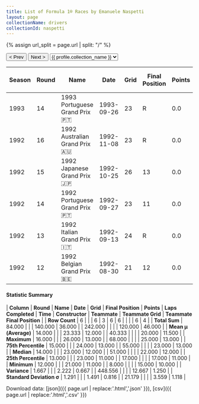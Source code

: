 ```yaml
---
title: List of Formula 1® Races by Emanuele Naspetti
layout: page
collectionName: drivers
collectionId: naspetti
---
```


{% assign url_split = page.url | split: "/" %}
<div id="collection-navigation">
<button onclick="selector.options[selector.selectedIndex-1].value && (window.location = selector.options[selector.selectedIndex-1].value);">&lt; Prev</button>
<button onclick="selector.options[selector.selectedIndex+1].value && (window.location = selector.options[selector.selectedIndex+1].value);">Next &gt;</button>
<select id="selector" onchange="this.options[this.selectedIndex].value && (window.location = this.options[this.selectedIndex].value);">
  {% for collectionId in site.data[page.collectionName].refs %}
    {% if collectionId == page.collectionId %}
      {% assign selected = "selected" %}
    {% else %}
      {% assign selected = "" %}
    {% endif %}
    {% assign profile = site.data[page.collectionName][collectionId].profile %}
    <option value="/f1/{{ page.collectionName }}/{{ collectionId }}/{{ url_split[4] }}" {{ selected }}>{{ profile.collection_name }}</option>
  {% endfor %}
</select>
</div>

| Season | Round | Name | Date | Grid | Final Position | Points | Laps Completed | Time | Constructor | Teammate | Teammate Grid | Teammate Final Position |
|--|--|--|--|--|--|--|--|--|--|--|--|--|
| 1993 | 14 | 1993 Portuguese Grand Prix 🇵🇹 | 1993-09-26 | 23 | R | 0.0 | 8 |   | Jordan 🇮🇪 | [Rubens Barrichello 🇧🇷](/f1/drivers/barrichello) | 15 | 13 |
| 1992 | 16 | 1992 Australian Grand Prix 🇦🇺 | 1992-11-08 | 23 | R | 0.0 | 55 |   | March 🇬🇧 | [Jan Lammers 🇳🇱](/f1/drivers/lammers) | 25 | 12 |
| 1992 | 15 | 1992 Japanese Grand Prix 🇯🇵 | 1992-10-25 | 26 | 13 | 0.0 | 51 |   | March 🇬🇧 | [Jan Lammers 🇳🇱](/f1/drivers/lammers) | 23 | R |
| 1992 | 14 | 1992 Portuguese Grand Prix 🇵🇹 | 1992-09-27 | 23 | 11 | 0.0 | 68 |   | March 🇬🇧 | [Karl Wendlinger 🇦🇹](/f1/drivers/wendlinger) | 22 | R |
| 1992 | 13 | 1992 Italian Grand Prix 🇮🇹 | 1992-09-13 | 24 | R | 0.0 | 17 |   | March 🇬🇧 | [Karl Wendlinger 🇦🇹](/f1/drivers/wendlinger) | 17 | 10 |
| 1992 | 12 | 1992 Belgian Grand Prix 🇧🇪 | 1992-08-30 | 21 | 12 | 0.0 | 43 |   | March 🇬🇧 | [Karl Wendlinger 🇦🇹](/f1/drivers/wendlinger) | 18 | 11 |

#### Statistic Summary

| **Column** | **Round** | **Name** | **Date** | **Grid** | **Final Position** | **Points** | **Laps Completed** | **Time** | **Constructor** | **Teammate** | **Teammate Grid** | **Teammate Final Position** |
| **Row Count** | 6 |  |  | 6 | 3 | 6 | 6 |  |  |  | 6 | 4 |
| **Total Sum** | 84.000 |  |  | 140.000 | 36.000 |  | 242.000 |  |  |  | 120.000 | 46.000 |
| **Mean μ (Average)** | 14.000 |  |  | 23.333 | 12.000 |  | 40.333 |  |  |  | 20.000 | 11.500 |
| **Maximum** | 16.000 |  |  | 26.000 | 13.000 |  | 68.000 |  |  |  | 25.000 | 13.000 |
| **75th Percentile** | 15.000 |  |  | 24.000 | 13.000 |  | 55.000 |  |  |  | 23.000 | 13.000 |
| **Median** | 14.000 |  |  | 23.000 | 12.000 |  | 51.000 |  |  |  | 22.000 | 12.000 |
| **25th Percentile** | 13.000 |  |  | 23.000 | 11.000 |  | 17.000 |  |  |  | 17.000 | 11.000 |
| **Minimum** | 12.000 |  |  | 21.000 | 11.000 |  | 8.000 |  |  |  | 15.000 | 10.000 |
| **Variance** | 1.667 |  |  | 2.222 | 0.667 |  | 448.556 |  |  |  | 12.667 | 1.250 |
| **Standard Deviation σ** | 1.291 |  |  | 1.491 | 0.816 |  | 21.179 |  |  |  | 3.559 | 1.118 |

Download data: [json]({{ page.url | replace:'.html','.json' }}), [csv]({{ page.url | replace:'.html','.csv' }})
